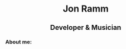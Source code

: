 <h1 align="center">
  Jon Ramm</h1>
<h2 align="center">
  Developer & Musician
 </h2>

<!-- <img src="https://media.giphy.com/media/26xByIDDjGs3nGhwY/giphy.gif" width="200" height="auto" /> -->

<h3>About me:</h3>
<p>
  
</p>
